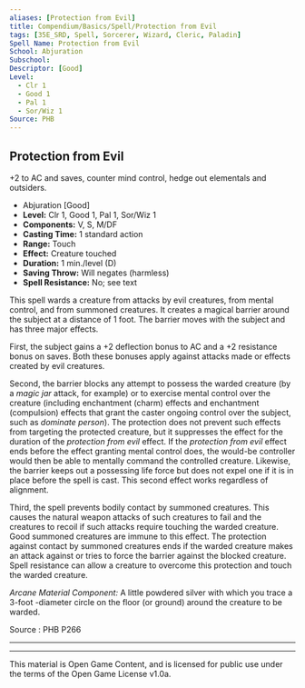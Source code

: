 ```yaml
---
aliases: [Protection from Evil]
title: Compendium/Basics/Spell/Protection from Evil
tags: [35E_SRD, Spell, Sorcerer, Wizard, Cleric, Paladin]
Spell Name: Protection from Evil
School: Abjuration
Subschool: 
Descriptor: [Good]
Level:
  - Clr 1
  - Good 1
  - Pal 1
  - Sor/Wiz 1
Source: PHB
---
```



## Protection from Evil

+2 to AC and saves, counter mind control, hedge out elementals and outsiders.

*   Abjuration [Good]
*   **Level:** Clr 1, Good 1, Pal 1, Sor/Wiz 1
*   **Components:** V, S, M/DF
*   **Casting Time:** 1 standard action
*   **Range:** Touch
*   **Effect:** Creature touched
*   **Duration:** 1 min./level (D)
*   **Saving Throw:** Will negates (harmless)
*   **Spell Resistance:** No; see text

<p>This spell wards a creature from attacks by evil creatures, from mental control, and from summoned creatures. It creates a magical barrier around the subject at a distance of 1 foot. The barrier moves with the subject and has three major effects.</p><p>First, the subject gains a +2 deflection bonus to AC and a +2 resistance bonus on saves. Both these bonuses apply against attacks made or effects created by evil creatures.</p><p>Second, the barrier blocks any attempt to possess the warded creature (by a <i>magic jar</i> attack, for example) or to exercise mental control over the creature (including enchantment (charm) effects and enchantment (compulsion) effects that grant the caster ongoing control over the subject, such as <i>dominate person</i>). The protection does not prevent such effects from targeting the protected creature, but it suppresses the effect for the duration of the <i>protection from evil</i> effect. If the <i>protection from evil</i> effect ends before the effect granting mental control does, the would-be controller would then be able to mentally command the controlled creature. Likewise, the barrier keeps out a possessing life force but does not expel one if it is in place before the spell is cast. This second effect works regardless of alignment.</p><p>Third, the spell prevents bodily contact by summoned creatures. This causes the natural weapon attacks of such creatures to fail and the creatures to recoil if such attacks require touching the warded creature. Good summoned creatures are immune to this effect. The protection against contact by summoned creatures ends if the warded creature makes an attack against or tries to force the barrier against the blocked creature. Spell resistance can allow a creature to overcome this protection and touch the warded creature.</p><p><i>Arcane Material Component:</i> A little powdered silver with which you trace a 3-foot -diameter circle on the floor (or ground) around the creature to be warded.</p>

Source : PHB P266

---

---

This material is Open Game Content, and is licensed for public use under
the terms of the Open Game License v1.0a.
